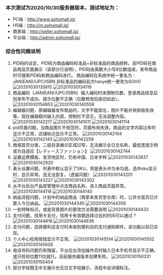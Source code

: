 ### 本次测试为2020/10/30服务器版本，测试地址为：
- PC端：http://www.sohomall.jp/
- H5端：http://m.sohomall.jp/
- 商家端：http://seller.sohomall.jp/
- 平台端：http://admin.sohomall.jp/
### 综合性问题说明
1.	PID码的设定，PID码为商品编码标准品+非标准品的商品统称，且PID码在商品商品页面展示（该部分已说明），PID码由英数大小写8位数组成，发布商品时可搜索PID码和商品编码进行。
商品编码在系统中统一更名为：  JAN(EAN)/UPC/ISBN
非标准品的编码前方hanye统一更改为SOHO
![20201030135815](https://raw.githubusercontent.com/a1609jk/Typora-Picgo/master/imgs/20201030135815.png)
![20201030134119](https://raw.githubusercontent.com/a1609jk/Typora-Picgo/master/imgs/20201030134119.png)
2. 商品编码（JAN(EAN)/UPC/ISBN）输入编码时未限制位数，登录商品信息后则发布不成功，提示位数不正确（位数修改后依旧如此）。
![20201030154853](https://raw.githubusercontent.com/a1609jk/Typora-Picgo/master/imgs/20201030154853.png)
![20201030140559](https://raw.githubusercontent.com/a1609jk/Typora-Picgo/master/imgs/20201030140559.png)
1. 编辑器问题，原编辑器发布商品时，文字不能居左，图片不能并排排版失效等。现在编辑框内输入内容，控制栏不显示，无法调整内容。
![20201030142217](https://raw.githubusercontent.com/a1609jk/Typora-Picgo/master/imgs/20201030142217.png)
![20201030141011](https://raw.githubusercontent.com/a1609jk/Typora-Picgo/master/imgs/20201030141011.png) 
![20201030141114](https://raw.githubusercontent.com/a1609jk/Typora-Picgo/master/imgs/20201030141114.png)  
4. pid页面问题，当商品图片不规范时，页面布局失效，商品的文字内容过多时显示不正常，店铺标识显示不正常。
![20201030142104](https://raw.githubusercontent.com/a1609jk/Typora-Picgo/master/imgs/20201030142104.png)
![20201030142143](https://raw.githubusercontent.com/a1609jk/Typora-Picgo/master/imgs/20201030142143.png)
![20201030142259](https://raw.githubusercontent.com/a1609jk/Typora-Picgo/master/imgs/20201030142259.png)
5. 商城首页分类，二级目录展示区域过窄，无法展示全日文名称，最低宽度示例或为自适应【レディースファッション】
![20201030142744](https://raw.githubusercontent.com/a1609jk/Typora-Picgo/master/imgs/20201030142744.png)
6. 设置运费模板、发货地区时，仍有中国、日本字样
![20201030142837](https://raw.githubusercontent.com/a1609jk/Typora-Picgo/master/imgs/20201030142837.png)
![20201030142920](https://raw.githubusercontent.com/a1609jk/Typora-Picgo/master/imgs/20201030142920.png)
7. 表头设置问题，列表中默认显示了SKU，但是表头中为未勾选，选中sku显示时，显示异常，且无法恢复。（遗留问题）
![20201030143201](https://raw.githubusercontent.com/a1609jk/Typora-Picgo/master/imgs/20201030143201.png)
![20201030143227](https://raw.githubusercontent.com/a1609jk/Typora-Picgo/master/imgs/20201030143227.png)
![20201030143302](https://raw.githubusercontent.com/a1609jk/Typora-Picgo/master/imgs/20201030143302.png)
8. 从平台后台产品库管理中点击商品名称，进入商品页面异常。
![20201030144118](https://raw.githubusercontent.com/a1609jk/Typora-Picgo/master/imgs/20201030144118.png) 
![20201030144140](https://raw.githubusercontent.com/a1609jk/Typora-Picgo/master/imgs/20201030144140.png)
9. 纳品流程问题，计划中的纳品商品（商家未发货至仓库）时，公共仓首页已计算入今日纳品。
![20201030144345](https://raw.githubusercontent.com/a1609jk/Typora-Picgo/master/imgs/20201030144345.png)
![20201030144356](https://raw.githubusercontent.com/a1609jk/Typora-Picgo/master/imgs/20201030144356.png)
10.	一些特殊标识，或是背景图片的更改方法需要说明
![20201030144433](https://raw.githubusercontent.com/a1609jk/Typora-Picgo/master/imgs/20201030144433.png)
11. 支付问题，信用卡支付，信用卡有效期选择过去的时间可以通过？
![20201030144816](https://raw.githubusercontent.com/a1609jk/Typora-Picgo/master/imgs/20201030144816.png)
![20201030144836](https://raw.githubusercontent.com/a1609jk/Typora-Picgo/master/imgs/20201030144836.png)
12. 支付问题，选择便利店支付时未收到便利店的支付通知邮件。该功能以前已实现。
13. 个人中心检索按钮显示不正常。
![20201030145514](https://raw.githubusercontent.com/a1609jk/Typora-Picgo/master/imgs/20201030145514.png)
![20201030145552](https://raw.githubusercontent.com/a1609jk/Typora-Picgo/master/imgs/20201030145552.png)
![20201030145626](https://raw.githubusercontent.com/a1609jk/Typora-Picgo/master/imgs/20201030145626.png)
14. 电话号码问题仍有残留，平台后台添加操作员时输入日本手机号显示不正确，或只校验位数11位就行。目前服务器版本创建失败。
![20201030150331](https://raw.githubusercontent.com/a1609jk/Typora-Picgo/master/imgs/20201030150331.png)
![20201030150454](https://raw.githubusercontent.com/a1609jk/Typora-Picgo/master/imgs/20201030150454.png)
15. 部分字段既无中文展示也无日文字段展示，流程中会详细标注。

